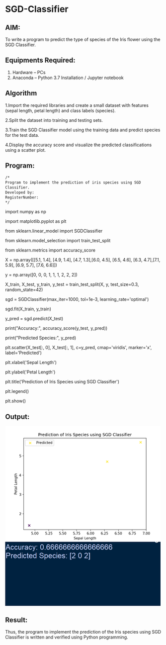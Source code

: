 # SGD-Classifier
## AIM:
To write a program to predict the type of species of the Iris flower using the SGD Classifier.

## Equipments Required:
1. Hardware – PCs
2. Anaconda – Python 3.7 Installation / Jupyter notebook

## Algorithm
1.Import the required libraries and create a small dataset with features (sepal length, petal length) and class labels (species).

2.Split the dataset into training and testing sets.

3.Train the SGD Classifier model using the training data and predict species for the test data.

4.Display the accuracy score and visualize the predicted classifications using a scatter plot.

## Program:
```
/*
Program to implement the prediction of iris species using SGD Classifier.
Developed by: 
RegisterNumber:  
*/
```
import numpy as np

import matplotlib.pyplot as plt

from sklearn.linear_model import SGDClassifier

from sklearn.model_selection import train_test_split

from sklearn.metrics import accuracy_score

X = np.array([[5.1, 1.4], [4.9, 1.4], [4.7, 1.3],[6.0, 4.5], [6.5, 4.6], [6.3, 4.7],[7.1, 5.9], [6.9, 5.7], [7.6, 6.6]])

y = np.array([0, 0, 0, 1, 1, 1, 2, 2, 2]) 

X_train, X_test, y_train, y_test = train_test_split(X, y, test_size=0.3, random_state=42)

sgd = SGDClassifier(max_iter=1000, tol=1e-3, learning_rate='optimal')

sgd.fit(X_train, y_train)

y_pred = sgd.predict(X_test)

print("Accuracy:", accuracy_score(y_test, y_pred))

print("Predicted Species:", y_pred)

plt.scatter(X_test[:, 0], X_test[:, 1], c=y_pred, cmap='viridis', marker='x', label='Predicted')

plt.xlabel('Sepal Length')

plt.ylabel('Petal Length')

plt.title('Prediction of Iris Species using SGD Classifier')

plt.legend()

plt.show()

## Output:
<img src="ex7 output 1.png" alt="Output" width="500">

<img src="ex7 output 2.png" alt="Output" width="500">


## Result:
Thus, the program to implement the prediction of the Iris species using SGD Classifier is written and verified using Python programming.
